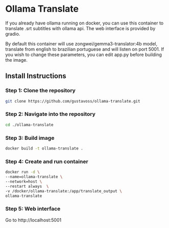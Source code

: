 # Ollama Translate

If you already have ollama running on docker, you can use this container to translate .srt subtitles with ollama api. The web interface is provided by gradio.

By default this container will use zongwei/gemma3-translator:4b model, translate from english to brazilian portuguese and will listen on port 5001. If you wish to change these parameters, you can edit app.py before building the image.

## Install Instructions

### Step 1: Clone the repository
```bash
git clone https://github.com/gustavoss/ollama-translate.git
```

### Step 2: Navigate into the repository
```bash
cd ./ollama-translate
```

### Step 3: Build image
```bash
docker build -t ollama-translate .
```

### Step 4: Create and run container
```bash
docker run -d \
--name=ollama-translate \
--network=host \
--restart always  \
-v /docker/ollama-translate:/app/translate_output \
ollama-translate
```

### Step 5: Web interface
Go to http://localhost:5001
